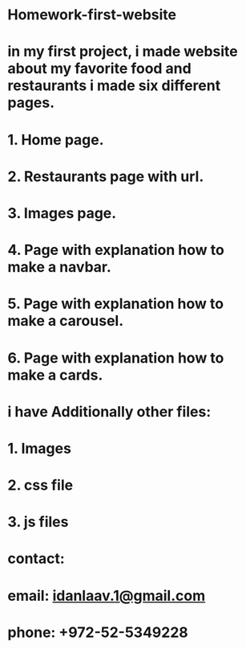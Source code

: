 # Homework-first-website

# in my first project, i made website about my favorite food and restaurants i made six different pages.

# 1. Home page.
# 2. Restaurants page with url.
# 3. Images page.
# 4. Page with explanation how to make a navbar.
# 5. Page with explanation how to make a carousel.
# 6. Page with explanation how to make a cards.

# i have Additionally other files:
# 1. Images
# 2. css file
# 3. js files

# contact:
# email: idanlaav.1@gmail.com
# phone: +972-52-5349228
